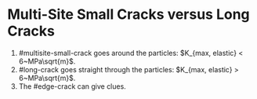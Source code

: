 # Multi-Site Small Cracks versus Long Cracks

1. #multisite-small-crack goes around the particles: $K_{max, elastic} < 6~MPa\sqrt{m}$.
2. #long-crack goes straight through the particles: $K_{max, elastic} > 6~MPa\sqrt{m}$.
3. The #edge-crack can give clues.